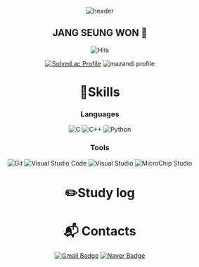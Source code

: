 <div align="center">

  ![header](https://capsule-render.vercel.app/api?type=wave&color=auto&height=300&section=header&text=Hello%20World!&fontSize=90)
  ## JANG SEUNG WON 🤔
  ![Hits](https://hits.seeyoufarm.com/api/count/incr/badge.svg?url=https%3A%2F%2Fgithub.com%2FJang-Seungwon%2FJang-Seungwon.git&count_bg=%233D66C8&title_bg=%231A2263&icon=&icon_color=%23E7E7E7&title=hits&edge_flat=false)

  [![Solved.ac Profile](http://mazassumnida.wtf/api/v2/generate_badge?boj=tmddnjs8306)](https://solved.ac/tmddnjs8306/)
  ![mazandi profile](http://mazandi.herokuapp.com/api?handle=tmddnjs8306&theme=warm)

  # 💪Skills
  ### Languages
  ![C](https://img.shields.io/badge/C-A8B9CC.svg?&style=for-the-badge&logo=c&logoColor=white)
  ![C++](https://img.shields.io/badge/C++-00599C.svg?&style=for-the-badge&logo=cplusplus&logoColor=white)
  ![Python](https://img.shields.io/badge/Python-3776AB.svg?&style=for-the-badge&logo=Python&logoColor=white)

  ### Tools
  ![Git](https://img.shields.io/badge/Git-F05032.svg?&style=for-the-badge&logo=Git&logoColor=white)
  ![Visual Studio Code](https://img.shields.io/badge/Visual%20Studio%20Code-007ACC.svg?&style=for-the-badge&logo=visualstudiocode%20Studio%20Code&logoColor=white)
  ![Visual Studio](https://img.shields.io/badge/Visual%20Studio-007396.svg?&style=for-the-badge&logo=visualstudiocode%20Studio&logoColor=white)
  ![MicroChip Studio](https://img.shields.io/badge/MicroChip%20Studio-D30707.svg?&style=for-the-badge&logo=visualstudiocode%20Studio&logoColor=white)

  # ✏️Study log
  

  # :mailbox_with_mail: Contacts
  [![Gmail Badge](https://img.shields.io/badge/Gmail-d14836?style=flat-square&logo=Gmail&logoColor=white&link=mailto:tmddnjs8306@gmail.com)](mailto:tmddnjs8306@gmail.com)
  [![Naver Badge](https://img.shields.io/badge/Naver-03C75A?style=flat-square&logo=Naver&logoColor=white&link=mailto:tmddnjs8306@naver.com)](mailto:tmddnjs8306@naver.com)

</div>
